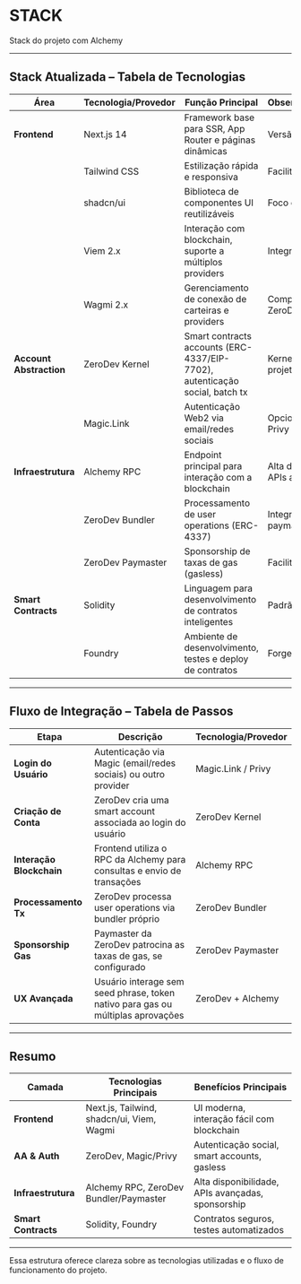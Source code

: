 # STACK

Stack do projeto com Alchemy

---

## **Stack Atualizada – Tabela de Tecnologias**

| Área                | Tecnologia/Provedor      | Função Principal                                                                 | Observações/Opcionais            |
|---------------------|-------------------------|----------------------------------------------------------------------------------|----------------------------------|
| **Frontend**        | Next.js 14              | Framework base para SSR, App Router e páginas dinâmicas                          | Versão estável                   |
|                     | Tailwind CSS            | Estilização rápida e responsiva                                                  | Facilita customização            |
|                     | shadcn/ui               | Biblioteca de componentes UI reutilizáveis                                       | Foco em acessibilidade           |
|                     | Viem 2.x                | Interação com blockchain, suporte a múltiplos providers                          | Integração com Alchemy           |
|                     | Wagmi 2.x               | Gerenciamento de conexão de carteiras e providers                                | Compatível com ZeroDev           |
| **Account Abstraction** | ZeroDev Kernel      | Smart contracts accounts (ERC-4337/EIP-7702), autenticação social, batch tx      | Kernel principal do projeto      |
|                     | Magic.Link              | Autenticação Web2 via email/redes sociais                                        | Opcional, pode usar Privy        |
| **Infraestrutura**  | Alchemy RPC             | Endpoint principal para interação com a blockchain                               | Alta disponibilidade, APIs avançadas |
|                     | ZeroDev Bundler         | Processamento de user operations (ERC-4337)                                      | Integração com paymaster         |
|                     | ZeroDev Paymaster       | Sponsorship de taxas de gas (gasless)                                            | Facilita UX para usuários        |
| **Smart Contracts** | Solidity                | Linguagem para desenvolvimento de contratos inteligentes                         | Padrão Ethereum                  |
|                     | Foundry                 | Ambiente de desenvolvimento, testes e deploy de contratos                        | Forge, Anvil, Cast               |

---

## **Fluxo de Integração – Tabela de Passos**

| Etapa                | Descrição                                                                                 | Tecnologia/Provedor      |
|----------------------|------------------------------------------------------------------------------------------|--------------------------|
| **Login do Usuário** | Autenticação via Magic (email/redes sociais) ou outro provider                           | Magic.Link / Privy       |
| **Criação de Conta** | ZeroDev cria uma smart account associada ao login do usuário                             | ZeroDev Kernel           |
| **Interação Blockchain** | Frontend utiliza o RPC da Alchemy para consultas e envio de transações               | Alchemy RPC              |
| **Processamento Tx** | ZeroDev processa user operations via bundler próprio                                     | ZeroDev Bundler          |
| **Sponsorship Gas**  | Paymaster da ZeroDev patrocina as taxas de gas, se configurado                           | ZeroDev Paymaster        |
| **UX Avançada**      | Usuário interage sem seed phrase, token nativo para gas ou múltiplas aprovações           | ZeroDev + Alchemy        |

---

## **Resumo**

| Camada               | Tecnologias Principais                        | Benefícios Principais                                 |
|----------------------|-----------------------------------------------|------------------------------------------------------|
| **Frontend**         | Next.js, Tailwind, shadcn/ui, Viem, Wagmi     | UI moderna, interação fácil com blockchain           |
| **AA & Auth**        | ZeroDev, Magic/Privy                          | Autenticação social, smart accounts, gasless         |
| **Infraestrutura**   | Alchemy RPC, ZeroDev Bundler/Paymaster        | Alta disponibilidade, APIs avançadas, sponsorship    |
| **Smart Contracts**  | Solidity, Foundry                             | Contratos seguros, testes automatizados              |

---

Essa estrutura oferece clareza sobre as tecnologias utilizadas e o fluxo de funcionamento do projeto.
